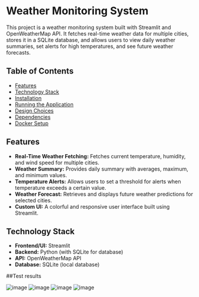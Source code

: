 # Weather Monitoring System

This project is a weather monitoring system built with Streamlit and OpenWeatherMap API. It fetches real-time weather data for multiple cities, stores it in a SQLite database, and allows users to view daily weather summaries, set alerts for high temperatures, and see future weather forecasts.

## Table of Contents
- [Features](#features)
- [Technology Stack](#technology-stack)
- [Installation](#installation)
- [Running the Application](#running-the-application)
- [Design Choices](#design-choices)
- [Dependencies](#dependencies)
- [Docker Setup](#docker-setup)

## Features

- **Real-Time Weather Fetching:** Fetches current temperature, humidity, and wind speed for multiple cities.
- **Weather Summary:** Provides daily summary with averages, maximum, and minimum values.
- **Temperature Alerts:** Allows users to set a threshold for alerts when temperature exceeds a certain value.
- **Weather Forecast:** Retrieves and displays future weather predictions for selected cities.
- **Custom UI:** A colorful and responsive user interface built using Streamlit.

## Technology Stack
- **Frontend/UI:** Streamlit
- **Backend:** Python (with SQLite for database)
- **API:** OpenWeatherMap API
- **Database:** SQLite (local database)
  
##Test results


![image](https://github.com/user-attachments/assets/4d7b62a3-1e90-426a-9775-bbb5f7349e52)
![image](https://github.com/user-attachments/assets/d5cc687a-0a03-4d41-97a1-1a968181410e)
![image](https://github.com/user-attachments/assets/436d6271-bbc8-4718-91fd-a71d4daf8b17)
![image](https://github.com/user-attachments/assets/107ca928-c8cb-4e21-ba23-05b378ba01fc)





